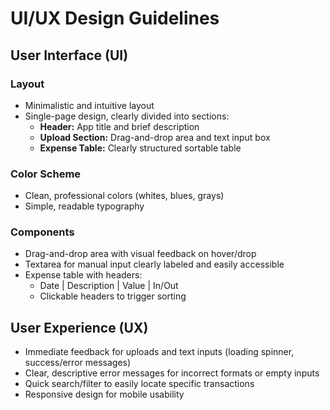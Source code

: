 # UI/UX Design Guidelines

## User Interface (UI)

### Layout
- Minimalistic and intuitive layout
- Single-page design, clearly divided into sections:
  - **Header:** App title and brief description
  - **Upload Section:** Drag-and-drop area and text input box
  - **Expense Table:** Clearly structured sortable table

### Color Scheme
- Clean, professional colors (whites, blues, grays)
- Simple, readable typography

### Components
- Drag-and-drop area with visual feedback on hover/drop
- Textarea for manual input clearly labeled and easily accessible
- Expense table with headers:
  - Date | Description | Value | In/Out
  - Clickable headers to trigger sorting

## User Experience (UX)

- Immediate feedback for uploads and text inputs (loading spinner, success/error messages)
- Clear, descriptive error messages for incorrect formats or empty inputs
- Quick search/filter to easily locate specific transactions
- Responsive design for mobile usability
